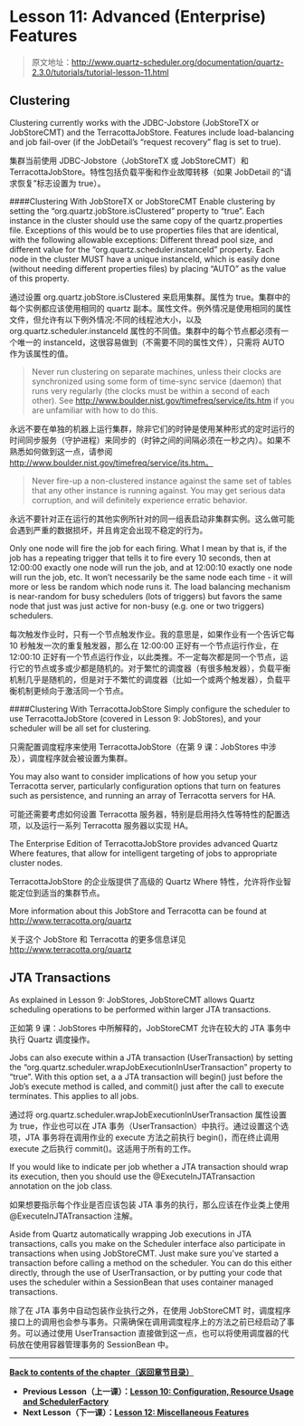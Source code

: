 # Lesson 11: Advanced (Enterprise) Features

> 原文地址：http://www.quartz-scheduler.org/documentation/quartz-2.3.0/tutorials/tutorial-lesson-11.html

## Clustering

Clustering currently works with the JDBC-Jobstore (JobStoreTX or JobStoreCMT) and the TerracottaJobStore. Features include load-balancing and job fail-over (if the JobDetail’s “request recovery” flag is set to true).

集群当前使用 JDBC-Jobstore（JobStoreTX 或 JobStoreCMT）和 TerracottaJobStore。特性包括负载平衡和作业故障转移（如果 JobDetail 的“请求恢复”标志设置为 true）。

####Clustering With JobStoreTX or JobStoreCMT Enable clustering by setting the “org.quartz.jobStore.isClustered” property to “true”. Each instance in the cluster should use the same copy of the quartz.properties file. Exceptions of this would be to use properties files that are identical, with the following allowable exceptions: Different thread pool size, and different value for the “org.quartz.scheduler.instanceId” property. Each node in the cluster MUST have a unique instanceId, which is easily done (without needing different properties files) by placing “AUTO” as the value of this property.

通过设置 org.quartz.jobStore.isClustered 来启用集群。属性为 true。集群中的每个实例都应该使用相同的 quartz 副本。属性文件。例外情况是使用相同的属性文件，但允许有以下例外情况:不同的线程池大小，以及 org.quartz.scheduler.instanceId 属性的不同值。集群中的每个节点都必须有一个唯一的 instanceId，这很容易做到（不需要不同的属性文件），只需将 AUTO 作为该属性的值。

> Never run clustering on separate machines, unless their clocks are synchronized using some form of time-sync service (daemon) that runs very regularly (the clocks must be within a second of each other). See http://www.boulder.nist.gov/timefreq/service/its.htm if you are unfamiliar with how to do this.

永远不要在单独的机器上运行集群，除非它们的时钟是使用某种形式的定时运行的时间同步服务（守护进程）来同步的（时钟之间的间隔必须在一秒之内）。如果不熟悉如何做到这一点，请参阅 http://www.boulder.nist.gov/timefreq/service/its.htm。

> Never fire-up a non-clustered instance against the same set of tables that any other instance is running against. You may get serious data corruption, and will definitely experience erratic behavior.

永远不要针对正在运行的其他实例所针对的同一组表启动非集群实例。这么做可能会遇到严重的数据损坏，并且肯定会出现不稳定的行为。

Only one node will fire the job for each firing. What I mean by that is, if the job has a repeating trigger that tells it to fire every 10 seconds, then at 12:00:00 exactly one node will run the job, and at 12:00:10 exactly one node will run the job, etc. It won’t necessarily be the same node each time - it will more or less be random which node runs it. The load balancing mechanism is near-random for busy schedulers (lots of triggers) but favors the same node that just was just active for non-busy (e.g. one or two triggers) schedulers.

每次触发作业时，只有一个节点触发作业。我的意思是，如果作业有一个告诉它每 10 秒触发一次的重复触发器，那么在 12:00:00 正好有一个节点运行作业，在 12:00:10 正好有一个节点运行作业，以此类推。不一定每次都是同一个节点，运行它的节点或多或少都是随机的。对于繁忙的调度器（有很多触发器），负载平衡机制几乎是随机的，但是对于不繁忙的调度器（比如一个或两个触发器），负载平衡机制更倾向于激活同一个节点。

####Clustering With TerracottaJobStore Simply configure the scheduler to use TerracottaJobStore (covered in Lesson 9: JobStores), and your scheduler will be all set for clustering.

只需配置调度程序来使用 TerracottaJobStore（在第 9 课：JobStores 中涉及），调度程序就会被设置为集群。

You may also want to consider implications of how you setup your Terracotta server, particularly configuration options that turn on features such as persistence, and running an array of Terracotta servers for HA.

可能还需要考虑如何设置 Terracotta 服务器，特别是启用持久性等特性的配置选项，以及运行一系列 Terracotta 服务器以实现 HA。

The Enterprise Edition of TerracottaJobStore provides advanced Quartz Where features, that allow for intelligent targeting of jobs to appropriate cluster nodes.

TerracottaJobStore 的企业版提供了高级的 Quartz Where 特性，允许将作业智能定位到适当的集群节点。

More information about this JobStore and Terracotta can be found at http://www.terracotta.org/quartz

关于这个 JobStore 和 Terracotta 的更多信息详见 http://www.terracotta.org/quartz

## JTA Transactions

As explained in Lesson 9: JobStores, JobStoreCMT allows Quartz scheduling operations to be performed within larger JTA transactions.

正如第 9 课：JobStores 中所解释的，JobStoreCMT 允许在较大的 JTA 事务中执行 Quartz 调度操作。

Jobs can also execute within a JTA transaction (UserTransaction) by setting the “org.quartz.scheduler.wrapJobExecutionInUserTransaction” property to “true”. With this option set, a a JTA transaction will begin() just before the Job’s execute method is called, and commit() just after the call to execute terminates. This applies to all jobs.

通过将 org.quartz.scheduler.wrapJobExecutionInUserTransaction 属性设置为 true，作业也可以在 JTA 事务（UserTransaction）中执行。通过设置这个选项，JTA 事务将在调用作业的 execute 方法之前执行 begin()，而在终止调用 execute 之后执行 commit()。这适用于所有的工作。

If you would like to indicate per job whether a JTA transaction should wrap its execution, then you should use the @ExecuteInJTATransaction annotation on the job class.

如果想要指示每个作业是否应该包装 JTA 事务的执行，那么应该在作业类上使用 @ExecuteInJTATransaction 注解。

Aside from Quartz automatically wrapping Job executions in JTA transactions, calls you make on the Scheduler interface also participate in transactions when using JobStoreCMT. Just make sure you’ve started a transaction before calling a method on the scheduler. You can do this either directly, through the use of UserTransaction, or by putting your code that uses the scheduler within a SessionBean that uses container managed transactions.

除了在 JTA 事务中自动包装作业执行之外，在使用 JobStoreCMT 时，调度程序接口上的调用也会参与事务。只需确保在调用调度程序上的方法之前已经启动了事务。可以通过使用 UserTransaction 直接做到这一点，也可以将使用调度器的代码放在使用容器管理事务的 SessionBean 中。

---

**[Back to contents of the chapter（返回章节目录）](/Tutorials)**

- **Previous Lesson（上一课）：[Lesson 10: Configuration, Resource Usage and SchedulerFactory](/Tutorials/Lesson-10)**
- **Next Lesson（下一课）：[Lesson 12: Miscellaneous Features](/Tutorials/Lesson-12)**